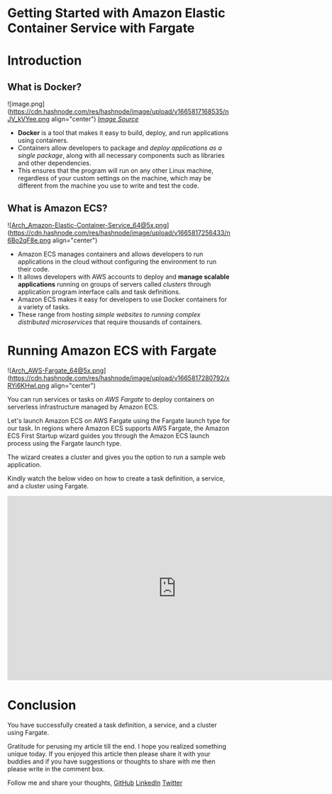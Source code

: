 # Getting Started with Amazon Elastic Container Service with Fargate

# Introduction

## What is Docker?


![image.png](https://cdn.hashnode.com/res/hashnode/image/upload/v1665817168535/nJV_kVYee.png align="center")
*[Image Source](https://umbrella.cisco.com/blog/considering-docker-consider-security-first)*

- **Docker** is a tool that makes it easy to build, deploy, and run applications using containers. 
- Containers allow developers to package and *deploy applications as a single package*, along with all necessary components such as libraries and other dependencies.
- This ensures that the program will run on any other Linux machine, regardless of your custom settings on the machine, which may be different from the machine you use to write and test the code.


## What is Amazon ECS?


![Arch_Amazon-Elastic-Container-Service_64@5x.png](https://cdn.hashnode.com/res/hashnode/image/upload/v1665817256433/n6Bo2qF8e.png align="center")


- Amazon ECS manages containers and allows developers to run applications in the cloud without configuring the environment to run their code. 
- It allows developers with AWS accounts to deploy and **manage scalable applications** running on groups of servers called *clusters* through application program interface calls and task definitions.
- Amazon ECS makes it easy for developers to use Docker containers for a variety of tasks. 
- These range from hosting *simple websites to running complex distributed microservices* that require thousands of containers.


# Running Amazon ECS with Fargate


![Arch_AWS-Fargate_64@5x.png](https://cdn.hashnode.com/res/hashnode/image/upload/v1665817280792/xRYi6KHwl.png align="center")

You can run services or tasks on *AWS Fargate* to deploy containers on serverless infrastructure managed by Amazon ECS.

Let's launch Amazon ECS on AWS Fargate using the Fargate launch type for our task. In regions where Amazon ECS supports AWS Fargate, the Amazon ECS First Startup wizard guides you through the Amazon ECS launch process using the Fargate launch type.

The wizard creates a cluster and gives you the option to run a sample web application.

Kindly watch the below video on how to create a task definition, a service, and a cluster using Fargate.

<iframe width="760" height="415" src="https://www.youtube.com/embed/UY9ishwjFYQ" title="YouTube video player" frameborder="0" allow="accelerometer; autoplay; clipboard-write; encrypted-media; gyroscope; picture-in-picture" allowfullscreen></iframe>

# Conclusion

You have successfully created a task definition, a service, and a cluster using Fargate.


Gratitude for perusing my article till the end. I hope you realized something unique today. If you enjoyed this article then please share it with your buddies and if you have suggestions or thoughts to share with me then please write in the comment box.


Follow me and share your thoughts,
[GitHub](https://github.com/MakendranG)
[LinkedIn](https://www.linkedin.com/in/makendran/)
[Twitter](https://twitter.com/MakendranG)




